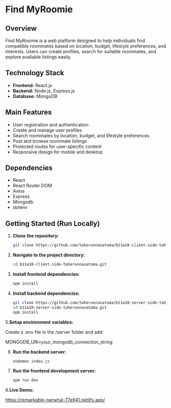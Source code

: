 # Find MyRoomie

## Overview
Find MyRoomie is a web platform designed to help individuals find compatible roommates based on location, budget, lifestyle preferences, and interests. Users can create profiles, search for suitable roommates, and explore available listings easily.



## Technology Stack
- **Frontend:** React.js  
- **Backend:** Node.js, Express.js  
- **Database:** MongoDB  


## Main Features
- User registration and authentication  
- Create and manage user profiles  
- Search roommates by location, budget, and lifestyle preferences  
- Post and browse roommate listings  
- Protected routes for user-specific content  
- Responsive design for mobile and desktop

## Dependencies
- React  
- React Router DOM  
- Axios  
- Express  
- Mongodb  
- dotenv  


## Getting Started (Run Locally)

1. **Clone the repository:**  
   ```bash
   git clone https://github.com/taherunnasatoma/b11a10-client-side-taherunnasatoma.git

 2. **Navigate to the project directory:**
    ```bash
    cd b11a10-client-side-taherunnasatoma.git
3. **Install frontend dependencies:**
      ```bash
      npm install

4. **Install backend dependencies:**
      ```bash
      git clone https://github.com/taherunnasatoma/b11a10-server-side-taherunnasatoma.git
      cd b11a10-server-side-taherunnasatoma.git
      npm install

5.**Setup environment variables:**
   
   Create a .env file in the /server folder and add:

   MONGODB_URI=your_mongodb_connection_string

6. **Run the backend server:**
   ```bash
   nodemon index.js

7. **Run the frontend development server:**
   ```bash
   npm run dev

8.**Live Demo:**

https://remarkable-narwhal-77e941.netlify.app/



